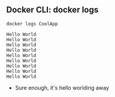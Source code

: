 
## Docker CLI: docker logs

```
docker logs CoolApp

Hello World
Hello World
Hello World
Hello World
Hello World
Hello World
Hello World
Hello World
Hello World
```

*  Sure enough, it's hello worlding away


